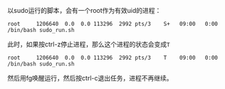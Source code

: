 以sudo运行的脚本，会有一个root作为有效uid的进程：
```
root     1206640  0.0  0.0 113296  2992 pts/3    S+   09:00   0:00 /bin/bash sudo_run.sh
```
此时，如果按ctrl-z停止进程，那么这个进程的状态会变成`T`
```
root     1206640  0.0  0.0 113296  2992 pts/3    T    09:00   0:00 /bin/bash sudo_run.sh
```
然后用fg唤醒运行，然后按ctrl-c退出任务，进程不再继续。
